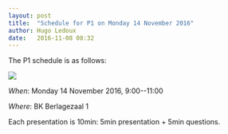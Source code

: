 ```yaml
---
layout: post
title:  "Schedule for P1 on Monday 14 November 2016"
author: Hugo Ledoux
date:   2016-11-08 08:32
---
```


The P1 schedule is as follows:

![](https://dl.dropboxusercontent.com/s/optt63e9cnr3ni7/2016-11-08%20at%2008.30.png)

_When_: Monday 14 November 2016, 9:00--11:00

_Where_: BK Berlagezaal 1

Each presentation is 10min: 5min presentation + 5min questions. 






